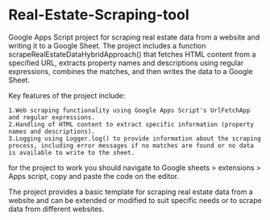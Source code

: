 # Real-Estate-Scraping-tool
 Google Apps Script project for scraping real estate data from a website and writing it to a Google Sheet. The project includes a function scrapeRealEstateDataHybridApproach() that fetches HTML content from a specified URL, extracts property names and descriptions using regular expressions, combines the matches, and then writes the data to a Google Sheet.

Key features of the project include:

    1.Web scraping functionality using Google Apps Script's UrlFetchApp and regular expressions.
    2.Handling of HTML content to extract specific information (property names and descriptions).
    3.Logging using Logger.log() to provide information about the scraping process, including error messages if no matches are found or no data is available to write to the sheet.

 for the project to work you should navigate to Google sheets > extensions > Apps script, copy and paste the code on the editor. 

The project provides a basic template for scraping real estate data from a website and can be extended or modified to suit specific needs or to scrape data from different websites.
